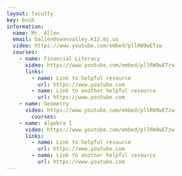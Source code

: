 ```yaml
---
layout: faculty
key: bush
information:
  name: Mr. Allen
  email: ballen@swanvalley.k12.mi.us
  video: https://www.youtube.com/embed/pllRW9wETzw
  courses:
    - name: Financial Literacy 
      video: https://www.youtube.com/embed/pllRW9wETzw
      links:
        - name: Link to helpful resource
          url: https://www.youtube.com
        - name: Link to another helpful resource
          url: https://www.youtube.com
    - name: Geometry 
      video: https://www.youtube.com/embed/pllRW9wETzw
        courses:
    - name: Algebra I 
      video: https://www.youtube.com/embed/pllRW9wETzw
      links:
        - name: Link to helpful resource
          url: https://www.youtube.com
        - name: Link to another helpful resource
          url: https://www.youtube.com
---
```

